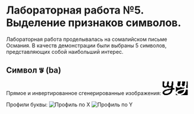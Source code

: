 # Лабораторная работа №5. Выделение признаков символов.
Лабораторная работа проделывалась на сомалийском письме Османия. В качеств демонстрации были выбраны 
5 символов, представляющих собой наибольший интерес.

## Символ 𐒁 (ba)
Прямое и инвертированное сгенерированные изображения:
![](alphabet/direct/letter_02.png)
![](alphabet/inverse/letter_02.png)

Профили буквы:
![Профиль по Х](profiles/x/letter_02.png)
![Профиль по Y](profiles/y/letter_02.png)
